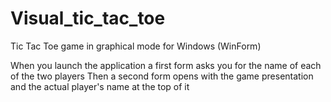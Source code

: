# Visual_tic_tac_toe
Tic Tac Toe game in graphical mode for Windows (WinForm)

When you launch the application a first form asks you for the name of each of the two players
Then a second form opens with the game presentation and the actual player's name at the top of it
